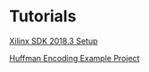 Tutorials
========================
[Xilinx SDK 2018.3 Setup](sdksetup.md)

[Huffman Encoding Example Project](huffman.md)